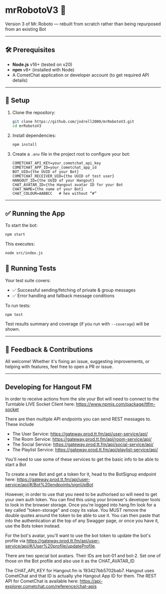 # mrRobotoV3 🤖

Version 3 of Mr. Roboto — rebuilt from scratch rather than being repurposed from an existing Bot

---

## 🛠️ Prerequisites

- **Node.js** v16+ (tested on v20)
- **npm** v8+ (installed with Node)
- A CometChat application or developer account (to get required API details)

---

## 🚀 Setup

1. Clone the repository:
   ```bash
   git clone https://github.com/jodrell2000/mrRobotoV3.git
   cd mrRobotoV3
   ```
2. Install dependencies:
   ```bash
   npm install
   ```
3. Create a `.env` file in the project root to configure your bot:
   ```env
   COMETCHAT_API_KEY=your_cometchat_api_key
   COMETCHAT_APP_ID=your_cometchat_app_id
   BOT_UID={the UUID of your Bot}
   COMETCHAT_RECEIVER_UID={the UUID of test user}
   HANGOUT_ID={the UUID of your Hangout}
   CHAT_AVATAR_ID={the Hangout avatar ID for your Bot
   CHAT_NAME={the name of your Bot}
   CHAT_COLOUR=AABBCC   # hex without “#”
   ```

---

## ✅ Running the App

To start the bot:

```bash
npm start
```

This executes:

```bash
node src/index.js
```

## 🧪 Running Tests

Your test suite covers:

- ✅ Successful sending/fetching of private & group messages
- ✅ Error handling and fallback message conditions

To run tests:

```bash
npm test
```

Test results summary and coverage (if you run with `--coverage`) will be shown.

---

## 🤝 Feedback & Contributions

All welcome! Whether it's fixing an issue, suggesting improvements, or helping with features, feel free to open a PR or issue.

---

## Developing for Hangout FM

In order to receive actions from the site your Bot will need to connect to the Turntable LIVE Socket Client here: 
https://www.npmjs.com/package/ttfm-socket

There are then multiple API endpoints you can send REST messages to. These include 

* The User Service: https://gateway.prod.tt.fm/api/user-service/api/
* The Room Service: https://gateway.prod.tt.fm/api/room-service/api/
* The Social Service: https://gateway.prod.tt.fm/api/social-service/api/
* The Playlist Service: https://gateway.prod.tt.fm/api/playlist-service/api/

You'll need to use some of these services to get the basic info to be able to start a Bot

To create a new Bot and get a token for it, head to the BotSignup endpoint here: https://gateway.prod.tt.fm/api/user-service/api/#/Bot%20endpoints/signUpBot

However, in order to use that you need to be authorised so will need to get your own auth token. You can find this using your browser's developer tools to look in the browser storage. Once you're logged into hang.fm look for a key called "token-storage" and copy its value. You MUST remove the double quotes around the token to be able to use it. You can then paste that into the authentication at the top of any Swagger page, or once you have it, use the Bots token instead.

For the bot's avatar, you'll want to use the bot token to update the bot's profile via https://gateway.prod.tt.fm/api/user-service/api/#/User%20profile/updateProfile. 

There are two special bot avatars. Their IDs are bot-01 and bot-2. Set one of those on the Bot profile and also use it as the CHAT_AVATAR_ID

The CHAT_API_KEY for Hangout.fm is 193427bb5702bab7. Hangout uses CometChat and that ID is actually yhe Hangout App ID for them. The REST API for CometChat is available here: https://api-explorer.cometchat.com/reference/chat-apis